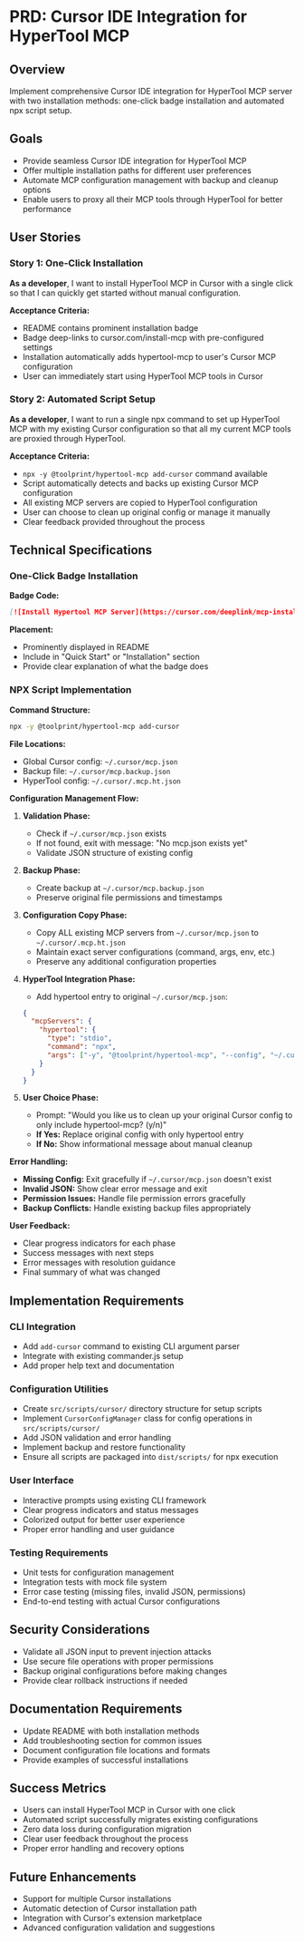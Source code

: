 # PRD: Cursor IDE Integration for HyperTool MCP

## Overview
Implement comprehensive Cursor IDE integration for HyperTool MCP server with two installation methods: one-click badge installation and automated npx script setup.

## Goals
- Provide seamless Cursor IDE integration for HyperTool MCP
- Offer multiple installation paths for different user preferences
- Automate MCP configuration management with backup and cleanup options
- Enable users to proxy all their MCP tools through HyperTool for better performance

## User Stories

### Story 1: One-Click Installation
**As a developer**, I want to install HyperTool MCP in Cursor with a single click so that I can quickly get started without manual configuration.

**Acceptance Criteria:**
- README contains prominent installation badge
- Badge deep-links to cursor.com/install-mcp with pre-configured settings
- Installation automatically adds hypertool-mcp to user's Cursor MCP configuration
- User can immediately start using HyperTool MCP tools in Cursor

### Story 2: Automated Script Setup
**As a developer**, I want to run a single npx command to set up HyperTool MCP with my existing Cursor configuration so that all my current MCP tools are proxied through HyperTool.

**Acceptance Criteria:**
- `npx -y @toolprint/hypertool-mcp add-cursor` command available
- Script automatically detects and backs up existing Cursor MCP configuration
- All existing MCP servers are copied to HyperTool configuration
- User can choose to clean up original config or manage it manually
- Clear feedback provided throughout the process

## Technical Specifications

### One-Click Badge Installation

**Badge Code:**
```markdown
[![Install Hypertool MCP Server](https://cursor.com/deeplink/mcp-install-light.svg)](https://cursor.com/install-mcp?name=hypertool&config=JTdCJTIydHlwZSUyMiUzQSUyMnN0cmVhbWFibGUtaHR0cCUyMiUyQyUyMmNvbW1hbmQlMjIlM0ElMjJucHglMjAteSUyMCU0MHRvb2xwcmludCUyRmh5cGVydG9vbC1tY3AlMjAtLWNvbmZpZyUyMH4lMkYuY3Vyc29yJTJGbWNwLmpzb24lMjIlN0Q%3D)
```

**Placement:**
- Prominently displayed in README
- Include in "Quick Start" or "Installation" section
- Provide clear explanation of what the badge does

### NPX Script Implementation

**Command Structure:**
```bash
npx -y @toolprint/hypertool-mcp add-cursor
```

**File Locations:**
- Global Cursor config: `~/.cursor/mcp.json`
- Backup file: `~/.cursor/mcp.backup.json`
- HyperTool config: `~/.cursor/.mcp.ht.json`

**Configuration Management Flow:**

1. **Validation Phase:**
   - Check if `~/.cursor/mcp.json` exists
   - If not found, exit with message: "No mcp.json exists yet"
   - Validate JSON structure of existing config

2. **Backup Phase:**
   - Create backup at `~/.cursor/mcp.backup.json`
   - Preserve original file permissions and timestamps

3. **Configuration Copy Phase:**
   - Copy ALL existing MCP servers from `~/.cursor/mcp.json` to `~/.cursor/.mcp.ht.json`
   - Maintain exact server configurations (command, args, env, etc.)
   - Preserve any additional configuration properties

4. **HyperTool Integration Phase:**
   - Add hypertool entry to original `~/.cursor/mcp.json`:
   ```json
   {
     "mcpServers": {
       "hypertool": {
         "type": "stdio",
         "command": "npx",
         "args": ["-y", "@toolprint/hypertool-mcp", "--config", "~/.cursor/.mcp.ht.json"]
       }
     }
   }
   ```

5. **User Choice Phase:**
   - Prompt: "Would you like us to clean up your original Cursor config to only include hypertool-mcp? (y/n)"
   - **If Yes:** Replace original config with only hypertool entry
   - **If No:** Show informational message about manual cleanup

**Error Handling:**

- **Missing Config:** Exit gracefully if `~/.cursor/mcp.json` doesn't exist
- **Invalid JSON:** Show clear error message and exit
- **Permission Issues:** Handle file permission errors gracefully
- **Backup Conflicts:** Handle existing backup files appropriately

**User Feedback:**

- Clear progress indicators for each phase
- Success messages with next steps
- Error messages with resolution guidance
- Final summary of what was changed

## Implementation Requirements

### CLI Integration
- Add `add-cursor` command to existing CLI argument parser
- Integrate with existing commander.js setup
- Add proper help text and documentation

### Configuration Utilities
- Create `src/scripts/cursor/` directory structure for setup scripts
- Implement `CursorConfigManager` class for config operations in `src/scripts/cursor/`
- Add JSON validation and error handling
- Implement backup and restore functionality
- Ensure all scripts are packaged into `dist/scripts/` for npx execution

### User Interface
- Interactive prompts using existing CLI framework
- Clear progress indicators and status messages
- Colorized output for better user experience
- Proper error handling and user guidance

### Testing Requirements
- Unit tests for configuration management
- Integration tests with mock file system
- Error case testing (missing files, invalid JSON, permissions)
- End-to-end testing with actual Cursor configurations

## Security Considerations

- Validate all JSON input to prevent injection attacks
- Use secure file operations with proper permissions
- Backup original configurations before making changes
- Provide clear rollback instructions if needed

## Documentation Requirements

- Update README with both installation methods
- Add troubleshooting section for common issues
- Document configuration file locations and formats
- Provide examples of successful installations

## Success Metrics

- Users can install HyperTool MCP in Cursor with one click
- Automated script successfully migrates existing configurations
- Zero data loss during configuration migration
- Clear user feedback throughout the process
- Proper error handling and recovery options

## Future Enhancements

- Support for multiple Cursor installations
- Automatic detection of Cursor installation path
- Integration with Cursor's extension marketplace
- Advanced configuration validation and suggestions